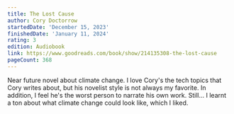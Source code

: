 ```yaml
---
title: The Lost Cause
author: Cory Doctorrow
startedDate: 'December 15, 2023'
finishedDate: 'January 11, 2024'
rating: 3
edition: Audiobook
link: https://www.goodreads.com/book/show/214135308-the-lost-cause
pageCount: 368
---
```

Near future novel about climate change. I love Cory's the tech topics that Cory writes about, but his novelist style is not always my favorite. In addition, I feel he's the worst person to narrate his own work. Still... I learnt a ton about what climate change could look like, which I liked.
